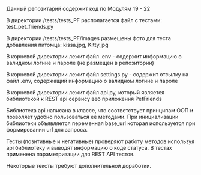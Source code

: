 Данный репозитарий содержит код по Модулям 19 - 22 

В директории /tests/tests_PF располагается файл с тестами: test_pet_friends.py

В директории /tests/tests_PF/images размещены фото для теста добавления питомца: kissa.jpg, Kitty.jpg

В корневой директории лежит файл .env - содержит информацию о валидном логине и пароле (не размещен в репозитории)

В корневой директории лежит файл settings.py - содержит отсылку на файл .env, содержащий информацию о валидном логине и пароле

В корневой директории лежит файл api.py, который является библиотекой к REST api сервису веб приложения PetFriends

Библиотека api написана в классе, что соответствует принципам ООП и позволяет удобно пользоваться её методами. При инициализации библиотеки объявляется переменная base_url которая используется при формировании url для запроса.

Тесты (позитивные и негативные) проверяют работу методов используя api библиотеку и выводят информацию о коде статуса. В тестах применена параметризации для REST API тестов. 

Некоторые тексты требуют дополнительной доработки.

